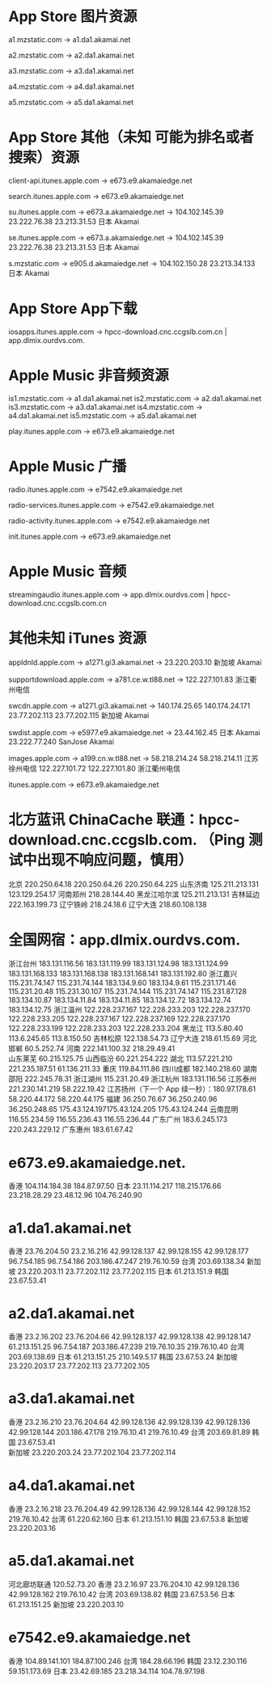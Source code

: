 # App Store 图片资源
a1.mzstatic.com -> a1.da1.akamai.net

a2.mzstatic.com -> a2.da1.akamai.net

a3.mzstatic.com -> a3.da1.akamai.net

a4.mzstatic.com -> a4.da1.akamai.net

a5.mzstatic.com -> a5.da1.akamai.net

# App Store 其他（未知 可能为排名或者搜索）资源
client-api.itunes.apple.com -> e673.e9.akamaiedge.net

search.itunes.apple.com -> e673.e9.akamaiedge.net

su.itunes.apple.com -> e673.a.akamaiedge.net -> 104.102.145.39 23.222.76.38 23.213.31.53
日本 Akamai

se.itunes.apple.com -> e673.a.akamaiedge.net -> 104.102.145.39 23.222.76.38 23.213.31.53
日本 Akamai

s.mzstatic.com -> e905.d.akamaiedge.net -> 104.102.150.28 23.213.34.133
日本 Akamai 

# App Store App下载
iosapps.itunes.apple.com -> hpcc-download.cnc.ccgslb.com.cn | app.dlmix.ourdvs.com.

# Apple Music 非音频资源
is1.mzstatic.com -> a1.da1.akamai.net 
is2.mzstatic.com -> a2.da1.akamai.net
is3.mzstatic.com -> a3.da1.akamai.net
is4.mzstatic.com -> a4.da1.akamai.net
is5.mzstatic.com -> a5.da1.akamai.net

play.itunes.apple.com -> e673.e9.akamaiedge.net

# Apple Music 广播
radio.itunes.apple.com -> e7542.e9.akamaiedge.net

radio-services.itunes.apple.com -> e7542.e9.akamaiedge.net

radio-activity.itunes.apple.com -> e7542.e9.akamaiedge.net 

init.itunes.apple.com -> e673.e9.akamaiedge.net

# Apple Music 音频
streamingaudio.itunes.apple.com -> app.dlmix.ourdvs.com | hpcc-download.cnc.ccgslb.com.cn

# 其他未知 iTunes 资源
appldnld.apple.com -> a1271.gi3.akamai.net -> 23.220.203.10
新加坡 Akamai

supportdownload.apple.com -> a781.ce.w.tl88.net -> 122.227.101.83
浙江衢州电信

swcdn.apple.com -> a1271.gi3.akamai.net -> 140.174.25.65 140.174.24.171 23.77.202.113 23.77.202.115
新加坡 Akamai

swdist.apple.com -> e5977.e9.akamaiedge.net -> 23.44.162.45 日本 Akamai 23.222.77.240  SanJose Akamai

images.apple.com -> a199.cn.w.tl88.net -> 58.218.214.24 58.218.214.11 江苏徐州电信 122.227.101.72 122.227.101.80
浙江衢州电信

itunes.apple.com -> e673.e9.akamaiedge.net

# 北方蓝讯 ChinaCache 联通：hpcc-download.cnc.ccgslb.com. （Ping 测试中出现不响应问题，慎用）
北京 220.250.64.18 220.250.64.26 220.250.64.225
山东济南 125.211.213.131 123.129.254.17
河南郑州 218.28.144.40
黑龙江哈尔滨 125.211.213.131
吉林延边 222.163.199.73
辽宁铁岭 218.24.18.6
辽宁大连 218.60.108.138

# 全国网宿：app.dlmix.ourdvs.com.	
浙江台州 183.131.116.56 183.131.119.99 183.131.124.98 183.131.124.99 183.131.168.133 183.131.168.138 183.131.168.141 183.131.192.80
浙江嘉兴 115.231.74.147 115.231.74.144 183.134.9.60 183.134.9.61 115.231.171.46 115.231.20.48 115.231.30.107 115.231.74.144 115.231.74.147 115.231.87.128 183.134.10.87 183.134.11.84 183.134.11.85 183.134.12.72 183.134.12.74 183.134.12.75
浙江温州 122.228.237.167 122.228.233.203 122.228.237.170 122.228.233.205 122.228.237.167 122.228.237.169 122.228.237.170 122.228.233.199 122.228.233.203 122.228.233.204 
黑龙江 113.5.80.40 113.6.245.65 113.8.150.50
吉林松原 122.138.54.73
辽宁大连 218.61.15.69
河北邯郸 60.5.252.74
河南 222.141.100.32 218.29.49.41	
山东莱芜 60.215.125.75
山西临汾 60.221.254.222
湖北 113.57.221.210 221.235.187.51 61.136.211.33
重庆 119.84.111.86 
四川成都 182.140.218.60
湖南邵阳 222.245.78.31
浙江湖州 115.231.20.49 
浙江杭州 183.131.116.56
江苏泰州 221.230.141.219 58.222.19.42
江苏扬州（下一个 App 续一秒）：180.97.178.61	 58.220.44.172 58.220.44.175
福建 36.250.76.67 36.250.240.96 36.250.248.65 175.43.124.197175.43.124.205 175.43.124.244
云南昆明 116.55.234.59 116.55.236.43 116.55.236.44
广东广州 183.6.245.173 220.243.229.12 
广东惠州 183.61.67.42

# e673.e9.akamaiedge.net.
香港 104.114.184.38 184.87.97.50
日本 23.11.114.217 118.215.176.66 23.218.28.29 23.48.12.96 104.76.240.90 

# a1.da1.akamai.net 
香港 23.76.204.50 23.2.16.216 42.99.128.137 42.99.128.155 42.99.128.177 96.7.54.185 96.7.54.186 203.186.47.247 219.76.10.59
台湾 203.69.138.34
新加坡 23.220.203.11 23.77.202.112 23.77.202.115 
日本 61.213.151.9
韩国 23.67.53.41

# a2.da1.akamai.net 
香港 23.2.16.202 23.76.204.66 42.99.128.137 42.99.128.138 42.99.128.147 61.213.151.25 96.7.54.187 203.186.47.239 219.76.10.35 219.76.10.40
台湾 203.69.138.69
日本 61.213.151.25 210.149.5.17
韩国 23.67.53.24
新加坡 23.220.203.17 23.77.202.113 23.77.202.105

# a3.da1.akamai.net
香港 23.2.16.210 23.76.204.64 42.99.128.136 42.99.128.139 42.99.128.136 42.99.128.144 203.186.47.178 219.76.10.41 219.76.10.49 
台湾 203.69.81.89
韩国 23.67.53.41	
新加坡 23.220.203.24 23.77.202.104 23.77.202.114

# a4.da1.akamai.net
香港 23.2.16.218 23.76.204.49 42.99.128.136 42.99.128.144 42.99.128.152 219.76.10.42
台湾 61.220.62.160
日本 61.213.151.10
韩国 23.67.53.8
新加坡 23.220.203.16 

# a5.da1.akamai.net 
河北廊坊联通 120.52.73.20
香港 23.2.16.97 23.76.204.10 42.99.128.136 42.99.128.162 219.76.10.42
台湾 203.69.138.82
韩国 23.67.53.56
日本 61.213.151.25
新加坡  23.220.203.10 

# e7542.e9.akamaiedge.net 
香港 104.89.141.101 184.87.100.246
台湾 184.28.66.196
韩国 23.12.230.116 59.151.173.69
日本 23.42.69.185 23.218.34.114 104.78.97.198
